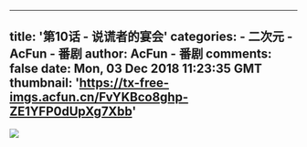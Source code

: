 
---
title: '第10话 - 说谎者的宴会'
categories: 
    - 二次元
    - AcFun - 番剧
author: AcFun - 番剧
comments: false
date: Mon, 03 Dec 2018 11:23:35 GMT
thumbnail: 'https://tx-free-imgs.acfun.cn/FvYKBco8ghp-ZE1YFP0dUpXg7Xbb'
---

<div>   
<img src="https://tx-free-imgs.acfun.cn/FvYKBco8ghp-ZE1YFP0dUpXg7Xbb" referrerpolicy="no-referrer">  
</div>
            
